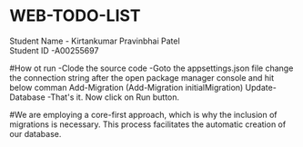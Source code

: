 # WEB-TODO-LIST
Student Name - Kirtankumar Pravinbhai Patel                                        
Student ID -A00255697

#How ot run 
-Clode the source code 
-Goto the appsettings.json file change the connection string after the open package manager console and hit below comman 
    Add-Migration <migration-test> (Add-Migration initialMigration)
    Update-Database
-That's it. Now click on Run button.

#We are employing a core-first approach, which is why the inclusion of migrations is necessary. This process facilitates the automatic creation of our database.
